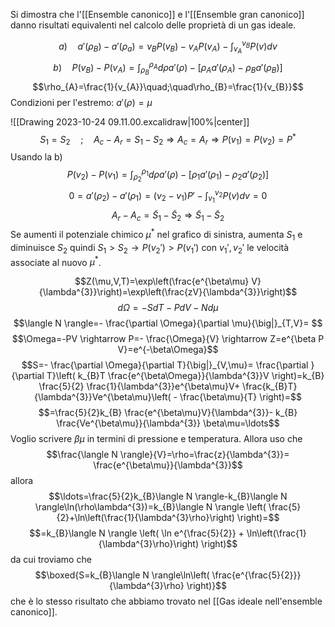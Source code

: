 Si dimostra che l'[[Ensemble canonico]] e l'[[Ensemble gran canonico]] danno risultati equivalenti nel calcolo delle proprietà di un gas ideale.

<!-- Lezione del 19/10/23 da recuperare va qui -->

<!-- Lezione del 24/10/23 -->
$$a)\quad a'(\rho_{B})-a'(\rho_{a})=v_{B}P(v_{B})-v_{A}P(v_{A})-\int_{v_{A}}^{v_{B}}P(v)dv$$
$$b)\quad P(v_{B})-P(v_{A})=\int_{\rho_{B}}^{\rho_{A}}d\rho a'(\rho)-[\rho_{A}a'(\rho_{A})-\rho_{B}a'(\rho_{B})]$$
$$\rho_{A}=\frac{1}{v_{A}}\quad;\quad\rho_{B}=\frac{1}{v_{B}}$$
Condizioni per l'estremo: $a'(\rho)=\mu$ 

![[Drawing 2023-10-24 09.11.00.excalidraw|100%|center]]
$$S_{1}=S_{2}\quad;\quad A_{c}-A_{r}=S_{1}-S_{2} \Rightarrow A_{c}=A_{r} \Rightarrow P(v_{1})=P(v_{2})=P^{\ast}$$
Usando la b)
$$P(v_{2})-P(v_{1})=\int_{\rho_{2}}^{\rho_{1}}d\rho a'(\rho)-[\rho_{1}a'(\rho_{1})-\rho_{2}a'(\rho_{2})]$$
$$0=a'(\rho_{2})-a'(\rho_{1})=(v_{2}-v_{1})P'-\int_{v_{1}}^{v_{2}}P(v)dv=0$$
$$A_{r}-A_{c}=\tilde{S}_{1}-\tilde{S}_{2}\Rightarrow \tilde{S}_{1}-\tilde{S}_{2}$$
Se aumenti il potenziale chimico $\mu^{\ast}$ nel grafico di sinistra, aumenta $S_{1}$ e diminuisce $S_{2}$ quindi $S_{1}>S_{2}\rightarrow P(v_{2}')>P(v_{1}')$ con $v_{1}',v_{2}'$ le velocità associate al nuovo $\mu^{\ast}$.

$$Z(\mu,V,T)=\exp\left(\frac{e^{\beta\mu} V}{\lambda^{3}}\right)=\exp\left(\frac{zV}{\lambda^{3}}\right)$$
$$d\Omega=-SdT-PdV-Nd\mu$$
$$\langle N \rangle=- \frac{\partial \Omega}{\partial \mu}{\big|}_{T,V}= $$
$$\Omega=-PV \rightarrow P=- \frac{\Omega}{V} \rightarrow Z=e^{\beta P V}=e^{-\beta\Omega}$$
$$S=- \frac{\partial \Omega}{\partial T}{\big|}_{V,\mu}= \frac{\partial }{\partial T}\left( k_{B}T \frac{e^{\beta\Omega}}{\lambda^{3}}V \right)=k_{B} \frac{5}{2} \frac{1}{\lambda^{3}}e^{\beta\mu}V+ \frac{k_{B}T}{\lambda^{3}}Ve^{\beta\mu}\left( - \frac{\beta\mu}{T} \right)=$$
$$=\frac{5}{2}k_{B} \frac{e^{\beta\mu}V}{\lambda^{3}}- k_{B} \frac{Ve^{\beta\mu}}{\lambda^{3}} \beta\mu=\ldots$$
Voglio scrivere $\beta\mu$ in termini di pressione e temperatura. Allora uso che
$$\frac{\langle N \rangle}{V}=\rho=\frac{z}{\lambda^{3}}= \frac{e^{\beta\mu}}{\lambda^{3}}$$
allora
$$\ldots=\frac{5}{2}k_{B}\langle N \rangle-k_{B}\langle N \rangle\ln(\rho\lambda^{3})=k_{B}\langle N \rangle \left( \frac{5}{2}+\ln\left(\frac{1}{\lambda^{3}\rho}\right) \right)=$$
$$=k_{B}\langle N \rangle \left( \ln e^{\frac{5}{2}} + \ln\left(\frac{1}{\lambda^{3}\rho}\right) \right)$$
da cui troviamo che
$$\boxed{S=k_{B}\langle N \rangle\ln\left( \frac{e^{\frac{5}{2}}}{\lambda^{3}\rho} \right)}$$
che è lo stesso risultato che abbiamo trovato nel [[Gas ideale nell'ensemble canonico]].